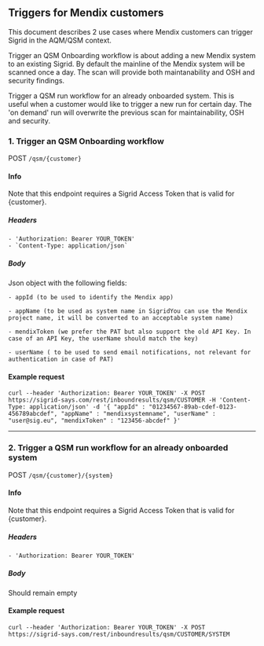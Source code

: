 ## Triggers for Mendix customers

This document describes 2 use cases where Mendix customers can trigger Sigrid in the AQM/QSM context. 

Trigger an QSM Onboarding workflow is about adding a new Mendix system to an existing Sigrid. By default the mainline of the Mendix system will be scanned once a day. The scan will provide both maintanability and OSH and security findings.


Trigger a QSM run workflow for an already onboarded system. This is useful when a customer would like to trigger a new run for certain day. The 'on demand' run will overwrite the previous scan for maintainability, OSH and security.



### 1. Trigger an QSM Onboarding workflow

POST `/qsm/{customer}`

#### Info
Note that this endpoint requires a Sigrid Access Token that is valid for {customer}. 
##### Headers
    - 'Authorization: Bearer YOUR_TOKEN'
    - `Content-Type: application/json`
##### Body
Json object with the following fields:

    - appId (to be used to identify the Mendix app)

    - appName (to be used as system name in SigridYou can use the Mendix project name, it will be converted to an acceptable system name)

    - mendixToken (we prefer the PAT but also support the old API Key. In case of an API Key, the userName should match the key)

    - userName ( to be used to send email notifications, not relevant for authentication in case of PAT)
    

#### Example request
```
curl --header 'Authorization: Bearer YOUR_TOKEN' -X POST https://sigrid-says.com/rest/inboundresults/qsm/CUSTOMER -H 'Content-Type: application/json' -d '{ "appId" : "01234567-89ab-cdef-0123-456789abcdef", "appName" : "mendixsystemname", "userName" : "user@sig.eu", "mendixToken" : "123456-abcdef" }'
```
---

### 2. Trigger a QSM run workflow for an already onboarded system

POST `/qsm/{customer}/{system}`

#### Info
Note that this endpoint requires a Sigrid Access Token that is valid for {customer}.
##### Headers
    - 'Authorization: Bearer YOUR_TOKEN'
##### Body
Should remain empty
    

#### Example request
```
curl --header 'Authorization: Bearer YOUR_TOKEN' -X POST https://sigrid-says.com/rest/inboundresults/qsm/CUSTOMER/SYSTEM
```
